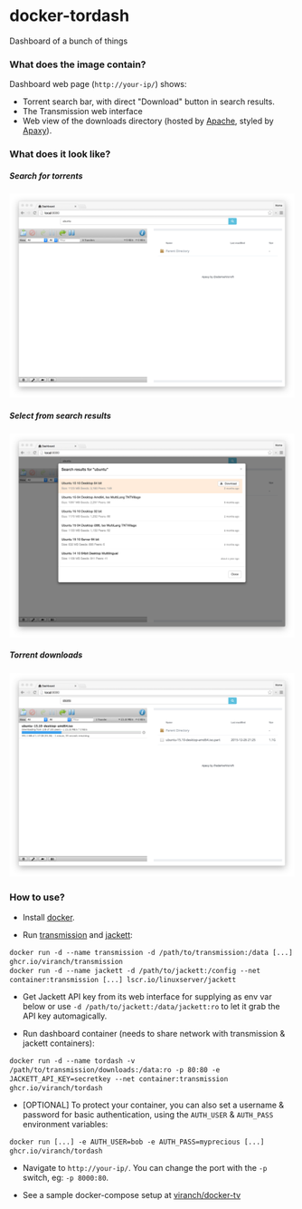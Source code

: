 # docker-tordash
Dashboard of a bunch of things

### What does the image contain?

Dashboard web page (`http://your-ip/`) shows:
- Torrent search bar, with direct "Download" button in search results.
- The Transmission web interface
- Web view of the downloads directory (hosted by [Apache](https://httpd.apache.org/), styled by [Apaxy](https://oupala.github.io/apaxy/)).

### What does it look like?

##### Search for torrents
![Search for torrents](https://raw.githubusercontent.com/viranch/docker-tordash/main/screenshots/ss1.png)
##### Select from search results
![Select from search results](https://raw.githubusercontent.com/viranch/docker-tordash/main/screenshots/ss2.png)
##### Torrent downloads
![Torrent downloads](https://raw.githubusercontent.com/viranch/docker-tordash/main/screenshots/ss3.png)

### How to use?

- Install [docker](https://docs.docker.com/installation/#installation).

- Run [transmission](https://github.com/viranch/docker-transmission) and [jackett](https://docs.linuxserver.io/images/docker-jackett):
```
docker run -d --name transmission -d /path/to/transmission:/data [...] ghcr.io/viranch/transmission
docker run -d --name jackett -d /path/to/jackett:/config --net container:transmission [...] lscr.io/linuxserver/jackett
```

- Get Jackett API key from its web interface for supplying as env var below or use `-d /path/to/jackett:/data/jackett:ro` to let it grab the API key automagically.

- Run dashboard container (needs to share network with transmission & jackett containers):
```
docker run -d --name tordash -v /path/to/transmission/downloads:/data:ro -p 80:80 -e JACKETT_API_KEY=secretkey --net container:transmission ghcr.io/viranch/tordash
```

- [OPTIONAL] To protect your container, you can also set a username & password for basic authentication, using the `AUTH_USER` & `AUTH_PASS` environment variables:
```
docker run [...] -e AUTH_USER=bob -e AUTH_PASS=myprecious [...] ghcr.io/viranch/tordash
```

- Navigate to `http://your-ip/`. You can change the port with the `-p` switch, eg: `-p 8000:80`.

- See a sample docker-compose setup at [viranch/docker-tv](https://github.com/viranch/docker-tv)
